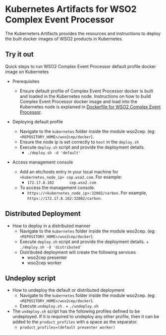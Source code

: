 # Kubernetes Artifacts for WSO2 Complex Event Processor #
The Kuberneters Artifacts provides the resources and instructions to deploy the built docker images of WSO2 products in Kubernetes.

## Try it out
Quick steps to run WSO2 Complex Event Processor default profile docker image on Kubernetes

* Prerequisites
    - Ensure default profile of Complex Event Processor docker is built and loaded in the Kubernetes node.
    Instructions on how to build Complex Event Processor docker image and load into the Kubernetes node is explained in [Dockerfile for WSO2 Complex Event Processor](https://github.com/wso2/kubernetes-artifacts/tree/master/wso2cep/docker/README.md#building-the-docker-images).

* Deploying default profile
    - Navigate to the `kubernetes` folder inside the module wso2cep. (eg: `<REPOSITORY_HOME>/wso2cep/docker`). 
    - Ensure the node ip is set correctly to `host` in the `deploy.sh`
    - Execute `deploy.sh` script and provide the deployment details.
        + `./deploy.sh -d 'default'`

* Access management console
    - Add an etc/hosts entry in your local machine for `<kubernetes_node_ip> cep.wso2.com`. For example:
        + `172.17.8.102       cep.wso2.com`
    - To access the management console.
        +  `https://<kubernetes_node_ip>:32002/carbon`. For example, `https://172.17.8.102:32002/carbon`.

## Distributed Deployment
          
* How to deploy in a distributed manner
    - Navigate to the `kubernetes` folder inside the module wso2cep. (eg: `<REPOSITORY_HOME>/wso2cep/docker`).
    - Execute `deploy.sh` script and provide the deployment details.
          + `./deploy.sh -d 'distributed'`
    - Distributed deployment will create the following services
        + wso2cep presenter
        + wso2cep worker 
    
## Undeploy script

* How to undeploy the default or distributed deployment
    - Navigate to the `kubernetes` folder inside the module wso2cep. (eg: `<REPOSITORY_HOME>/wso2cep/docker`).
    - Execute `undeploy.sh` .
          + `./undeploy.sh`           
* The `undeploy.sh` script has the following profiles defined to be undeployed. If it is required to undeploy any other profile, then it can be added to the `product_profiles` with a space as the separator.
    - `product_profiles=(default presenter worker)`
